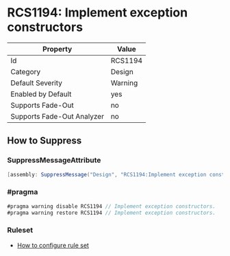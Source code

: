 # RCS1194: Implement exception constructors

Property | Value
--- | --- 
Id | RCS1194
Category | Design
Default Severity | Warning
Enabled by Default | yes
Supports Fade-Out | no
Supports Fade-Out Analyzer | no

## How to Suppress

### SuppressMessageAttribute

```csharp
[assembly: SuppressMessage("Design", "RCS1194:Implement exception constructors.", Justification = "<Pending>")]
```

### \#pragma

```csharp
#pragma warning disable RCS1194 // Implement exception constructors.
#pragma warning restore RCS1194 // Implement exception constructors.
```

### Ruleset

* [How to configure rule set](../HowToConfigureAnalyzers.md)
